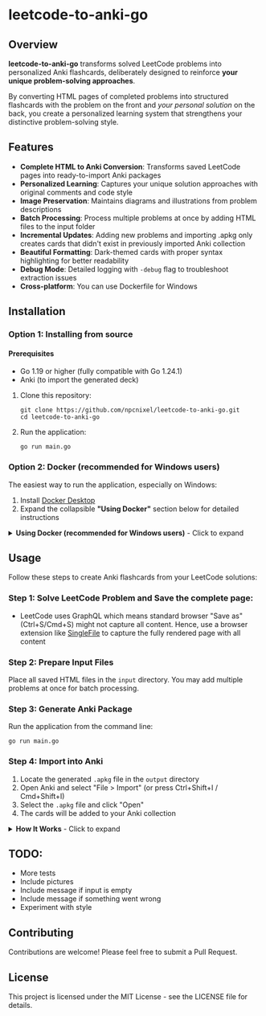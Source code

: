 # leetcode-to-anki-go

## Overview
**leetcode-to-anki-go** transforms solved LeetCode problems into personalized Anki flashcards, deliberately designed to reinforce **your unique problem-solving approaches**.

By converting HTML pages of completed problems into structured flashcards with the problem on the front and *your personal solution* on the back, you create a personalized learning system that strengthens your distinctive problem-solving style.

## Features

- **Complete HTML to Anki Conversion**: Transforms saved LeetCode pages into ready-to-import Anki packages
- **Personalized Learning**: Captures your unique solution approaches with original comments and code style
- **Image Preservation**: Maintains diagrams and illustrations from problem descriptions
- **Batch Processing**: Process multiple problems at once by adding HTML files to the input folder
- **Incremental Updates**: Adding new problems and importing .apkg only creates cards that didn't exist in previously imported Anki collection
- **Beautiful Formatting**: Dark-themed cards with proper syntax highlighting for better readability
- **Debug Mode**: Detailed logging with `-debug` flag to troubleshoot extraction issues
- **Cross-platform**: You can use Dockerfile for Windows

## Installation

### Option 1: Installing from source 

#### Prerequisites

- Go 1.19 or higher (fully compatible with Go 1.24.1)
- Anki (to import the generated deck)

1. Clone this repository:
   ```
   git clone https://github.com/npcnixel/leetcode-to-anki-go.git
   cd leetcode-to-anki-go
   ```

2. Run the application:
   ```
   go run main.go 
   ```

### Option 2: Docker (recommended for Windows users)

The easiest way to run the application, especially on Windows:

1. Install [Docker Desktop](https://www.docker.com/products/docker-desktop/)
2. Expand the collapsible **"Using Docker"** section below for detailed instructions

<details>
<summary><b>Using Docker (recommended for Windows users)</b> - Click to expand</summary>

If you're on Windows or prefer not to install Go locally, you can use Docker instead:

1. Install [Docker Desktop](https://www.docker.com/products/docker-desktop/)

2. Clone this repository:
   ```
   git clone https://github.com/npcnixel/leetcode-to-anki-go.git
   cd leetcode-to-anki-go
   ```

3. Build the Docker image:
   ```
   docker build -t leetcode-to-anki .
   ```

4. Run the container:
   ```
   docker run --rm -v "$(pwd)/input:/app/input" -v "$(pwd)/output:/app/output" leetcode-to-anki
   ```

   For Windows CMD:
   ```
   docker run --rm -v "%cd%/input:/app/input" -v "%cd%/output:/app/output" leetcode-to-anki
   ```

   For Windows PowerShell:
   ```
   docker run --rm -v "${PWD}/input:/app/input" -v "${PWD}/output:/app/output" leetcode-to-anki
   ```

   To run with debug mode, add the `-debug` flag:
   ```
   docker run --rm -v "$(pwd)/input:/app/input" -v "$(pwd)/output:/app/output" leetcode-to-anki -debug
   ```

5. The output will be available in the `output` directory, just as with the local installation

</details>

## Usage

Follow these steps to create Anki flashcards from your LeetCode solutions:

### Step 1: Solve LeetCode Problem and **Save the complete page**: 
   - LeetCode uses GraphQL which means standard browser "Save as" (Ctrl+S/Cmd+S) might not capture all content. Hence, use a browser extension like [SingleFile](https://chromewebstore.google.com/detail/singlefile/mpiodijhokgodhhofbcjdecpffjipkle) to capture the fully rendered page with all content

### Step 2: Prepare Input Files

Place all saved HTML files in the `input` directory. You may add multiple problems at once for batch processing.

### Step 3: Generate Anki Package

Run the application from the command line:

```
go run main.go
```

### Step 4: Import into Anki

1. Locate the generated `.apkg` file in the `output` directory
2. Open Anki and select "File > Import" (or press Ctrl+Shift+I / Cmd+Shift+I)
3. Select the `.apkg` file and click "Open"
4. The cards will be added to your Anki collection

<details>
<summary><b>How It Works</b> - Click to expand</summary>

### Directory Structure

- `input/`: Place saved LeetCode HTML files here
- `output/`: Generated Anki package will be saved here

### Process

1. **HTML Parsing**: The application scans the `input` directory and parses all HTML files
2. **Content Extraction**: For each file, it extracts:
   - Problem title and unique identifier
   - Complete problem description with examples
   - Images and diagrams (embedded in the HTML)
   - Your solution code with comments and formatting
3. **Card Generation**: Creates Anki cards with:
   - Front: Problem statement with all examples and constraints
   - Back: Your complete solution with syntax highlighting
4. **Package Creation**: Builds an Anki package (`.apkg`) with all extracted content
5. **Incremental Updates**: When you import the package into Anki:
   - Only new problems are added as new cards
   - Existing problems are not duplicated
   - Your existing collection remains intact
6. **Debugging Support**: With the `-debug` flag, detailed logs show exactly what's being extracted and how it's being processed
7. Uses [genanki-go](https://github.com/npcnixel/genanki-go) library to generate notes, deck, package and so on.
</details>

## TODO:
* More tests
* Include pictures
* Include message if input is empty
* Include message if something went wrong
* Experiment with style

## Contributing

Contributions are welcome! Please feel free to submit a Pull Request.

## License

This project is licensed under the MIT License - see the LICENSE file for details.
